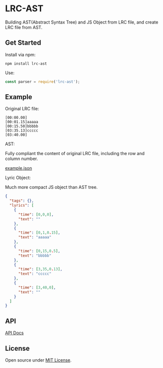 # LRC-AST

Building AST(Abstract Syntax Tree) and JS Object from LRC file, and create LRC file from AST.

## Get Started

Install via npm:

```
npm install lrc-ast
```

Use:

```javascript
const parser = require('lrc-ast');
```

## Example

Original LRC file:

```lrc
[00:00.00]
[00:01.15]aaaaa
[00:15.50]bbbbb
[03:35.13]ccccc
[03:40.00]
```

AST:

Fully compliant the content of original LRC file, including the row and column number.

[example.json](src/test/example.json)

Lyric Object:

Much more compact JS object than AST tree.

```json
{
  "tags": {},
  "lyrics": [
    {
      "time": [0,0,0],
      "text": ""
    },
    {
      "time": [0,1,0.15],
      "text": "aaaaa"
    },
    {
      "time": [0,15,0.5],
      "text": "bbbbb"
    },
    {
      "time": [3,35,0.13],
      "text": "ccccc"
    },
    {
      "time": [3,40,0],
      "text": ""
    }
  ]
}
```



## API

[API Docs](https://crsjimo.github.io/lrc-ast/index.html)

## License

Open source under [MIT License](LICENSE).